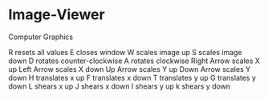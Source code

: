 # Image-Viewer
Computer Graphics

R resets all values
E closes window
W scales image up
S scales image down
D rotates counter-clockwise
A rotates clockwise
Right Arrow scales X up
Left Arrow scales X down
Up Arrow scales Y up
Down Arrow scales Y down
H translates x up
F translates x down
T translates y up
G translates y down
L shears x up
J shears x down
I shears y up
k shears y down
